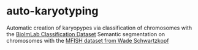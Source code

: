 # auto-karyotyping
Automatic creation of karyopypes via classification of chromosomes with the [BioImLab Classification Dataset](http://bioimlab.dei.unipd.it/Automatic%20Karyotyping%20Classification.htm)
Semantic segmentation on chromosomes with the [MFISH dataset from Wade Schwartzkopf](https://github.com/mpsampat/M-FISH-chromosome)

